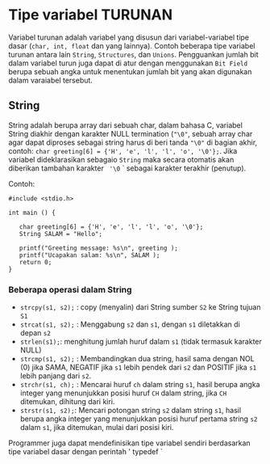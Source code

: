 # Tipe variabel TURUNAN 

Variabel turunan adalah variabel yang disusun dari variabel-variabel tipe dasar (` char, int, float ` dan yang lainnya). Contoh beberapa tipe variabel turunan antara lain  ` String `, ` Structures `, dan ` Unions `. Pengguankan jumlah bit dalam variabel turun juga dapat di atur dengan menggunakan ` Bit Field ` berupa sebuah angka untuk menentukan jumlah bit yang akan digunakan dalam varaiabel tersebut.


## String

String adalah berupa array dari sebuah char, dalam bahasa C, variabel String diakhir dengan karakter NULL termination (` "\0" `, sebuah array char agar dapat diproses sebagai string harus di beri tanda ` "\0" ` di bagian akhir, contoh: ` char greeting[6] = {'H', 'e', 'l', 'l', 'o', '\0'}; `. Jika variabel dideklarasikan sebagaio ` String ` maka secara otomatis akan diberikan tambahan karakter ` '\0` ` sebagai karakter terakhir (penutup).

Contoh: 

    #include <stdio.h>
    
    int main () {
    
       char greeting[6] = {'H', 'e', 'l', 'l', 'o', '\0'};
       String SALAM = "Hello";
       
       printf("Greeting message: %s\n", greeting );
       printf("Ucapakan salam: %s\n", SALAM );
       return 0;
    }

### Beberapa operasi dalam String

* ` strcpy(s1, s2); ` : copy (menyalin) dari String sumber ` S2 ` ke String tujuan ` S1 `
* ` strcat(s1, s2); ` : Menggabung ` s2 ` dan ` s1 `, dengan ` s1 ` diletakkan di depan ` s2 `
* ` strlen(s1); `: menghitung jumlah huruf dalam ` s1 ` (tidak termasuk karakter NULL)
* ` strcmp(s1, s2); ` : Membandingkan dua string, hasil sama dengan NOL (0) jika SAMA, NEGATIF jika `s1` lebih pendek dari `s2` dan POSITIF jika `s1` lebih panjang dari ` s2 `.
* ` strchr(s1, ch); ` : Mencarai huruf ` ch ` dalam string ` s1 `, hasil berupa angka integer yang menunjukkan posisi huruf ` CH ` dalam string, jika ` CH ` ditemukan, dihitung dari kiri.
* ` strstr(s1, s2); `: Mencari potongan string ` s2 ` dalam string ` s1 `, hasil berupa angka integer yang menunjukkan  posisi huruf pertama string ` s2 ` dalam ` s1 `, jika ditemukan, mulai dari posisi kiri.







Programmer juga dapat mendefinisikan tipe variabel sendiri berdasarkan tipe variabel dasar dengan perintah ' typedef `



